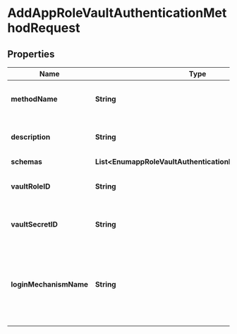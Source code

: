 

# AddAppRoleVaultAuthenticationMethodRequest


## Properties

| Name | Type | Description | Notes |
|------------ | ------------- | ------------- | -------------|
|**methodName** | **String** | Name of the new Vault Authentication Method |  |
|**description** | **String** | A description for this Vault Authentication Method |  [optional] |
|**schemas** | **List&lt;EnumappRoleVaultAuthenticationMethodSchemaUrn&gt;** |  |  |
|**vaultRoleID** | **String** | The role ID for the AppRole to authenticate. |  |
|**vaultSecretID** | **String** | The secret ID for the AppRole to authenticate. |  |
|**loginMechanismName** | **String** | The name used when enabling the desired AppRole authentication mechanism in the Vault server. |  [optional] |



